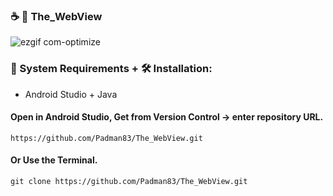 ### ☕ 📱 The_WebView

![ezgif com-optimize](https://user-images.githubusercontent.com/45048950/94466139-8c739d80-01f3-11eb-9c49-eb32448b1c4b.gif)

### 🧰 System Requirements + 🛠️ Installation:

* Android Studio + Java

#### Open in Android Studio, Get from Version Control -> enter repository URL.

```
https://github.com/Padman83/The_WebView.git
```

#### Or Use the Terminal.

```
git clone https://github.com/Padman83/The_WebView.git
